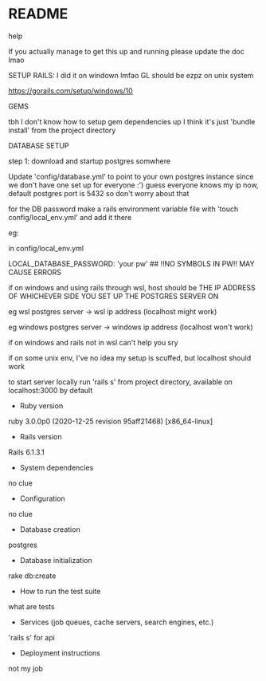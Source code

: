 # README
help

If you actually manage to get this up and running please update the doc lmao

SETUP RAILS:
I did it on windown lmfao GL should be ezpz on unix system

https://gorails.com/setup/windows/10

GEMS

tbh I don't know how to setup gem dependencies up I think it's just 'bundle install' from the project directory

DATABASE SETUP

step 1: download and startup postgres somwhere

Update 'config/database.yml' to point to your own postgres instance since we don't have one set up for everyone :')
guess everyone knows my ip now, default postgres port is 5432 so don't worry about that

for the DB password make a rails environment variable file with 'touch config/local_env.yml' and add it there

eg:

in config/local_env.yml

LOCAL_DATABASE_PASSWORD: 'your pw' ## !!NO SYMBOLS IN PW!! MAY CAUSE ERRORS

if on windows and using rails through wsl, host should be THE IP ADDRESS OF WHICHEVER SIDE YOU SET UP THE POSTGRES SERVER ON 

eg wsl postgres server -> wsl ip address (localhost might work)

eg windows postgres server -> windows ip address (localhost won't work)


if on windows and rails not in wsl can't help you sry

if on some unix env, I've no idea my setup is scuffed, but localhost should work

to start server locally run 'rails s' from project directory, available on localhost:3000 by default

* Ruby version

ruby 3.0.0p0 (2020-12-25 revision 95aff21468) [x86_64-linux]

* Rails version

Rails 6.1.3.1

* System dependencies

no clue

* Configuration

no clue

* Database creation

postgres

* Database initialization

rake db:create

* How to run the test suite

what are tests

* Services (job queues, cache servers, search engines, etc.)

'rails s' for api

* Deployment instructions

not my job

